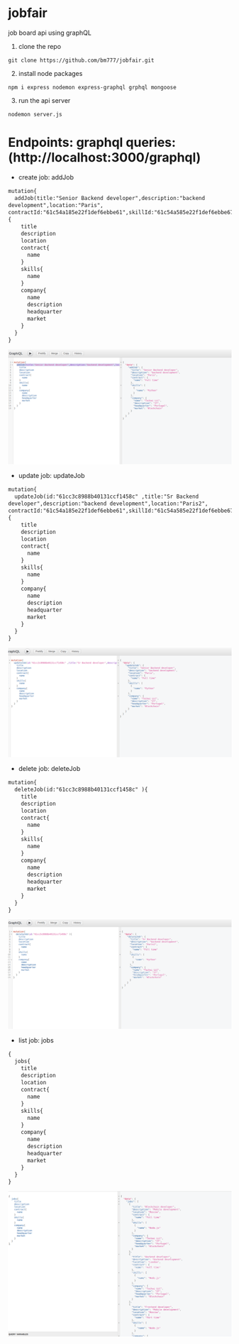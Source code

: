 # jobfair
job board api using graphQL

1. clone the repo
 ```
git clone https://github.com/bm777/jobfair.git

 ```
2. install node packages
```
npm i express nodemon express-graphql grphql mongoose
```
3. run the api server
```
nodemon server.js
```

# Endpoints: graphql queries: (http://localhost:3000/graphql)

- create job: addJob
```
mutation{
  addJob(title:"Senior Backend developer",description:"backend development",location:"Paris", contractId:"61c54a185e22f1def6ebbe61",skillId:"61c54a585e22f1def6ebbe67",companyId:"61c54acc5e22f1def6ebbe6f"){
    title
    description
    location
    contract{
      name
    }
    skills{
      name
    }
    company{
      name
      description
      headquarter
      market
    }
  }
}
```

![alt](assets/create-job.png)

- update job: updateJob
```
mutation{
  updateJob(id:"61cc3c8988b40131ccf1458c" ,title:"Sr Backend developer",description:"backend development",location:"Paris2", contractId:"61c54a185e22f1def6ebbe61",skillId:"61c54a585e22f1def6ebbe67",companyId:"61c54acc5e22f1def6ebbe6f"){
    title
    description
    location
    contract{
      name
    }
    skills{
      name
    }
    company{
      name
      description
      headquarter
      market
    }
  }
}
```
![alt](assets/update-job.png)

- delete job: deleteJob
```
mutation{
  deleteJob(id:"61cc3c8988b40131ccf1458c" ){
    title
    description
    location
    contract{
      name
    }
    skills{
      name
    }
    company{
      name
      description
      headquarter
      market
    }
  }
}
```
![alt](assets/delete-job.png)

- list job: jobs
```
{
  jobs{
    title
    description
    location
    contract{
      name
    }
    skills{
      name
    }
    company{
      name
      description
      headquarter
      market
    }
  }
}
```
![alt](assets/jobs.png)